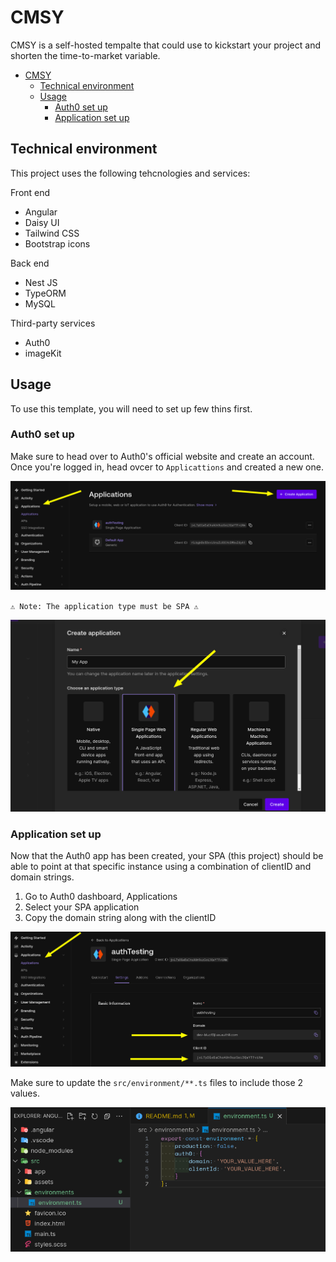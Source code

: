 # CMSY

CMSY is a self-hosted tempalte that could use to kickstart your project and shorten the time-to-market variable.  

- [CMSY](#cmsy)
  - [Technical environment](#technical-environment)
  - [Usage](#usage)
    - [Auth0 set up](#auth0-set-up)
    - [Application set up](#application-set-up)

## Technical environment

This project uses the following tehcnologies and services:

Front end

- Angular
- Daisy UI
- Tailwind CSS
- Bootstrap icons

Back end

- Nest JS
- TypeORM
- MySQL

Third-party services

- Auth0
- imageKit

## Usage

To use this template, you will need to set up few thins first.

### Auth0 set up

Make sure to head over to Auth0's official website and create an account.
Once you're logged in, head ovcer to `Applicattions` and created a new one.

![Alt text](./src/assets/github/auth0-create-new-application.png)

`⚠️ Note: The application type must be SPA ⚠️`

![Alt text](./src/assets/github/auth0-application-type.png)

### Application set up

Now that the Auth0 app has been created, your SPA (this project) should be able to point at that specific instance using a combination of clientID and domain strings.  

1. Go to Auth0 dashboard, Applications
2. Select your SPA application
3. Copy the domain string along with the clientID

![Alt text](./src/assets/github/auth0-dashboard-client-domain-strings.png)

Make sure to update the `src/environment/**.ts` files to include those 2 values.

![Alt text](./src/assets/github/spa-env-setup.png)